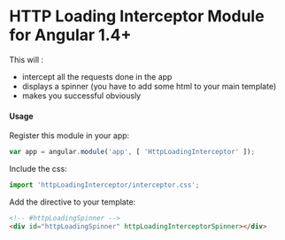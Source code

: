 # HTTP Loading Interceptor Module for Angular 1.4+

This will :
 - intercept all the requests done in the app
 - displays a spinner (you have to add some html to your main template)
 - makes you successful obviously


#### Usage


Register this module in your app:

```javascript
var app = angular.module('app', [ 'HttpLoadingInterceptor' ]);
```

Include the css:
```javascript
import 'httpLoadingInterceptor/interceptor.css';
```

Add the directive to your template:
```html
<!-- #httpLoadingSpinner -->
<div id="httpLoadingSpinner" httpLoadingInterceptorSpinner></div>
```